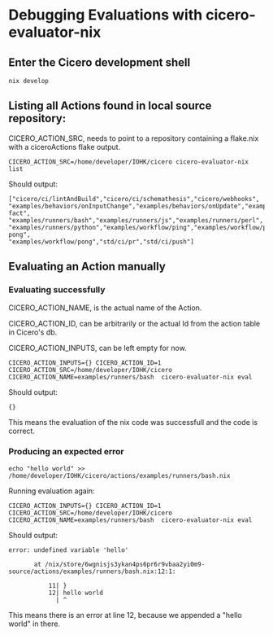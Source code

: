 # Debugging Evaluations with cicero-evaluator-nix

## Enter the Cicero development shell

```
nix develop
```

## Listing all Actions found in local source repository:

CICERO_ACTION_SRC, needs to point to a repository containing a flake.nix with a ciceroActions flake output.

```
CICERO_ACTION_SRC=/home/developer/IOHK/cicero cicero-evaluator-nix list
```

Should output:
```
["cicero/ci/lintAndBuild","cicero/ci/schemathesis","cicero/webhooks",
"examples/behaviors/onInputChange","examples/behaviors/onUpdate","examples/post-fact",
"examples/runners/bash","examples/runners/js","examples/runners/perl",
"examples/runners/python","examples/workflow/ping","examples/workflow/ping-pong",
"examples/workflow/pong","std/ci/pr","std/ci/push"]
```

## Evaluating an Action manually

### Evaluating successfully
CICERO_ACTION_NAME, is the actual name of the Action.

CICERO_ACTION_ID, can be arbitrarily or the actual Id from the action table in Cicero's db.

CICERO_ACTION_INPUTS, can be left empty for now.

```
CICERO_ACTION_INPUTS={} CICERO_ACTION_ID=1 CICERO_ACTION_SRC=/home/developer/IOHK/cicero CICERO_ACTION_NAME=examples/runners/bash  cicero-evaluator-nix eval
```

Should output:
```
{}
```

This means the evaluation of the nix code was successfull and the code is correct.

### Producing an expected error

```
echo "hello world" >> /home/developer/IOHK/cicero/actions/examples/runners/bash.nix
```

Running evaluation again:
```
CICERO_ACTION_INPUTS={} CICERO_ACTION_ID=1 CICERO_ACTION_SRC=/home/developer/IOHK/cicero CICERO_ACTION_NAME=examples/runners/bash  cicero-evaluator-nix eval

```

Should output:
```
error: undefined variable 'hello'

       at /nix/store/6wgnisjs3ykan4ps6pr6r9vbaa2yi0m9-source/actions/examples/runners/bash.nix:12:1:

           11| }
           12| hello world
             | ^

```

This means there is an error at line 12, because we appended a "hello world" in there.
